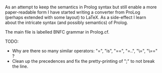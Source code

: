 As an attempt to keep the semantics in Prolog syntax but still enable
a more paper-readable form I have started writing a converter from
ProLog (perhaps extended with some layout) to LaTeX.  As a side-effect
I learn about the intricate syntax (and possibly semantics) of Prolog.

The main file is labelled BNFC grammar in Prolog.cf.

TODO:
* Why are there so many similar operators: "=", "is", "==", "=..", "\\=", "\\==" ?
* Clean up the precedences and fix the pretty-printing of ";" to not break the line.
